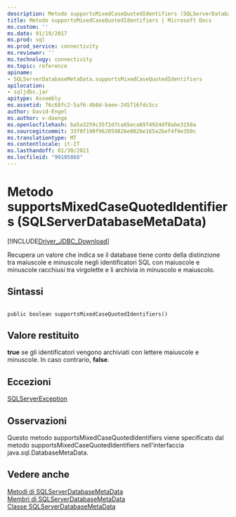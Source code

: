 ```yaml
---
description: Metodo supportsMixedCaseQuotedIdentifiers (SQLServerDatabaseMetaData)
title: Metodo supportsMixedCaseQuotedIdentifiers | Microsoft Docs
ms.custom: ''
ms.date: 01/19/2017
ms.prod: sql
ms.prod_service: connectivity
ms.reviewer: ''
ms.technology: connectivity
ms.topic: reference
apiname:
- SQLServerDatabaseMetaData.supportsMixedCaseQuotedIdentifiers
apilocation:
- sqljdbc.jar
apitype: Assembly
ms.assetid: 76c68fc2-5af6-4b8d-baee-245716fdc5cc
author: David-Engel
ms.author: v-daenge
ms.openlocfilehash: ba5a3259c35f2d7ca65eca6974924df0abe3158a
ms.sourcegitcommit: 33f0f190f962059826e002be165a2bef4f9e350c
ms.translationtype: MT
ms.contentlocale: it-IT
ms.lasthandoff: 01/30/2021
ms.locfileid: "99185868"
---
```

# <a name="supportsmixedcasequotedidentifiers-method-sqlserverdatabasemetadata"></a>Metodo supportsMixedCaseQuotedIdentifiers (SQLServerDatabaseMetaData)
[!INCLUDE[Driver_JDBC_Download](../../../includes/driver_jdbc_download.md)]

  Recupera un valore che indica se il database tiene conto della distinzione tra maiuscole e minuscole negli identificatori SQL con maiuscole e minuscole racchiusi tra virgolette e li archivia in minuscolo e maiuscolo.  
  
## <a name="syntax"></a>Sintassi  
  
```  
  
public boolean supportsMixedCaseQuotedIdentifiers()  
```  
  
## <a name="return-value"></a>Valore restituito  
 **true** se gli identificatori vengono archiviati con lettere maiuscole e minuscole. In caso contrario, **false**.  
  
## <a name="exceptions"></a>Eccezioni  
 [SQLServerException](../../../connect/jdbc/reference/sqlserverexception-class.md)  
  
## <a name="remarks"></a>Osservazioni  
 Questo metodo supportsMixedCaseQuotedIdentifiers viene specificato dal metodo supportsMixedCaseQuotedIdentifiers nell'interfaccia java.sql.DatabaseMetaData.  
  
## <a name="see-also"></a>Vedere anche  
 [Metodi di SQLServerDatabaseMetaData](../../../connect/jdbc/reference/sqlserverdatabasemetadata-methods.md)   
 [Membri di SQLServerDatabaseMetaData](../../../connect/jdbc/reference/sqlserverdatabasemetadata-members.md)   
 [Classe SQLServerDatabaseMetaData](../../../connect/jdbc/reference/sqlserverdatabasemetadata-class.md)  
  
  
